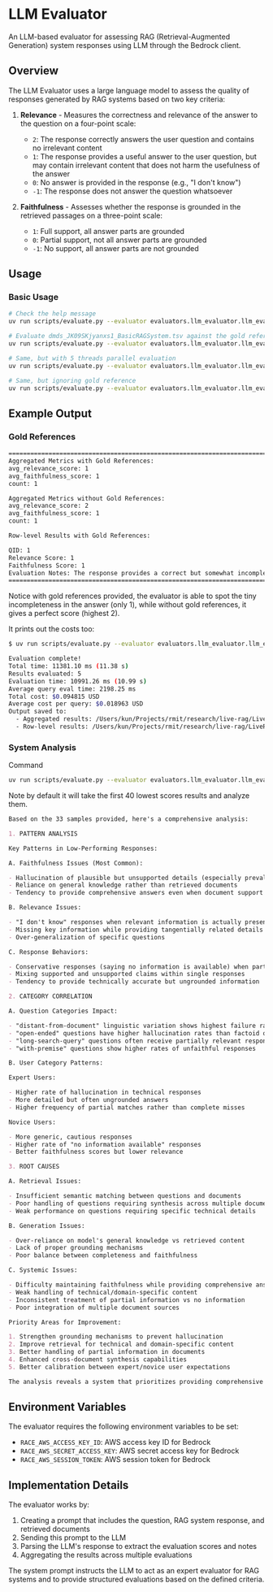 # LLM Evaluator

An LLM-based evaluator for assessing RAG (Retrieval-Augmented Generation) system responses using LLM through the Bedrock client.

## Overview

The LLM Evaluator uses a large language model to assess the quality of responses generated by RAG systems based on two key criteria:

1. **Relevance** - Measures the correctness and relevance of the answer to the question on a four-point scale:
   - `2`: The response correctly answers the user question and contains no irrelevant content
   - `1`: The response provides a useful answer to the user question, but may contain irrelevant content that does not harm the usefulness of the answer
   - `0`: No answer is provided in the response (e.g., "I don't know")
   - `-1`: The response does not answer the question whatsoever

2. **Faithfulness** - Assesses whether the response is grounded in the retrieved passages on a three-point scale:
   - `1`: Full support, all answer parts are grounded
   - `0`: Partial support, not all answer parts are grounded
   - `-1`: No support, all answer parts are not grounded

## Usage

### Basic Usage

```bash
# Check the help message
uv run scripts/evaluate.py --evaluator evaluators.llm_evaluator.llm_evaluator.LLMEvaluator --help

# Evaluate dmds_JK09SKjyanxs1_BasicRAGSystem.tsv against the gold reference
uv run scripts/evaluate.py --evaluator evaluators.llm_evaluator.llm_evaluator.LLMEvaluator --results data/rag_results/dmds_JK09SKjyanxs1_BasicRAGSystem.tsv --reference data/generated_qa_pairs/dmds_JK09SKjyanxs1.n5.tsv

# Same, but with 5 threads parallel evaluation
uv run scripts/evaluate.py --evaluator evaluators.llm_evaluator.llm_evaluator.LLMEvaluator --results data/rag_results/dmds_JK09SKjyanxs1_BasicRAGSystem.tsv --reference data/generated_qa_pairs/dmds_JK09SKjyanxs1.n5.tsv --no-silent_errors --num_threads 5

# Same, but ignoring gold reference
uv run scripts/evaluate.py --evaluator evaluators.llm_evaluator.llm_evaluator.LLMEvaluator --results data/rag_results/dmds_JK09SKjyanxs1_BasicRAGSystem.tsv --reference data/generated_qa_pairs/dmds_JK09SKjyanxs1.n5.tsv --no-use_gold_references --no-silent_errors --num_threads 5
```

## Example Output

### Gold References

```bash
================================================================================
Aggregated Metrics with Gold References:
avg_relevance_score: 1
avg_faithfulness_score: 1
count: 1

Aggregated Metrics without Gold References:
avg_relevance_score: 2
avg_faithfulness_score: 1
count: 1

Row-level Results with Gold References:

QID: 1
Relevance Score: 1
Faithfulness Score: 1
Evaluation Notes: The response provides a correct but somewhat incomplete definition of RAG compared to the gold reference. It captures the core concept of combining retrieval with generation but misses mentioning that it specifically enhances LLMs with external knowledge. The response is fully supported by Document 1, which contains almost identical wording.
================================================================================
```

Notice with gold references provided, the evaluator is able to spot the tiny incompleteness in the answer (only 1), while without gold references, it gives a perfect score (highest 2).

It prints out the costs too:

```bash
$ uv run scripts/evaluate.py --evaluator evaluators.llm_evaluator.llm_evaluator.LLMEvaluator --results data/rag_results/dmds_JK09SKjyanxs1_BasicRAGSystem.tsv --reference data/generated_qa_pairs/dmds_JK09SKjyanxs1.n5.tsv --no-silent_errors --num_threads 5

Evaluation complete!
Total time: 11381.10 ms (11.38 s)
Results evaluated: 5
Evaluation time: 10991.26 ms (10.99 s)
Average query eval time: 2198.25 ms
Total cost: $0.094815 USD
Average cost per query: $0.018963 USD
Output saved to:
  - Aggregated results: /Users/kun/Projects/rmit/research/live-rag/LiveRAG/data/evaluation_results/dmds_JK09SKjyanxs1_BasicRAGSystem.LLMEvaluator.evaluation.aggregated.tsv
  - Row-level results: /Users/kun/Projects/rmit/research/live-rag/LiveRAG/data/evaluation_results/dmds_JK09SKjyanxs1_BasicRAGSystem.LLMEvaluator.evaluation.rows.tsv
```

### System Analysis

Command

```bash
uv run scripts/evaluate.py --evaluator evaluators.llm_evaluator.llm_evaluator.LLMEvaluator --results data/rag_results/dmds_fJ20pJnq9zcO1_BasicRAGSystem_ec2_llm_4gpu.tsv --reference data/generated_qa_pairs/dmds_fJ20pJnq9zcO1.n100.tsv --num_threads 20
```

Note by default it will take the first 40 lowest scores results and analyze them.

```markdown
Based on the 33 samples provided, here's a comprehensive analysis:

1. PATTERN ANALYSIS

Key Patterns in Low-Performing Responses:

A. Faithfulness Issues (Most Common):

- Hallucination of plausible but unsupported details (especially prevalent in expert-domain questions)
- Reliance on general knowledge rather than retrieved documents
- Tendency to provide comprehensive answers even when document support is lacking

B. Relevance Issues:

- "I don't know" responses when relevant information is actually present (Samples 3, 9, 10)
- Missing key information while providing tangentially related details
- Over-generalization of specific questions

C. Response Behaviors:

- Conservative responses (saying no information is available) when partial information exists
- Mixing supported and unsupported claims within single responses
- Tendency to provide technically accurate but ungrounded information

2. CATEGORY CORRELATION

A. Question Categories Impact:

- "distant-from-document" linguistic variation shows highest failure rate (22 samples)
- "open-ended" questions have higher hallucination rates than factoid questions
- "long-search-query" questions often receive partially relevant responses
- "with-premise" questions show higher rates of unfaithful responses

B. User Category Patterns:

Expert Users:

- Higher rate of hallucination in technical responses
- More detailed but often ungrounded answers
- Higher frequency of partial matches rather than complete misses

Novice Users:

- More generic, cautious responses
- Higher rate of "no information available" responses
- Better faithfulness scores but lower relevance

3. ROOT CAUSES

A. Retrieval Issues:

- Insufficient semantic matching between questions and documents
- Poor handling of questions requiring synthesis across multiple documents
- Weak performance on questions requiring specific technical details

B. Generation Issues:

- Over-reliance on model's general knowledge vs retrieved content
- Lack of proper grounding mechanisms
- Poor balance between completeness and faithfulness

C. Systemic Issues:

- Difficulty maintaining faithfulness while providing comprehensive answers
- Weak handling of technical/domain-specific content
- Inconsistent treatment of partial information vs no information
- Poor integration of multiple document sources

Priority Areas for Improvement:

1. Strengthen grounding mechanisms to prevent hallucination
2. Improve retrieval for technical and domain-specific content
3. Better handling of partial information in documents
4. Enhanced cross-document synthesis capabilities
5. Better calibration between expert/novice user expectations

The analysis reveals a system that prioritizes providing comprehensive answers over maintaining strict faithfulness to sources, particularly struggling with technical content and questions requiring synthesis across multiple documents. The most critical issue appears to be the balance between providing useful information while maintaining faithfulness to retrieved documents.
```

## Environment Variables

The evaluator requires the following environment variables to be set:

- `RACE_AWS_ACCESS_KEY_ID`: AWS access key ID for Bedrock
- `RACE_AWS_SECRET_ACCESS_KEY`: AWS secret access key for Bedrock
- `RACE_AWS_SESSION_TOKEN`: AWS session token for Bedrock

## Implementation Details

The evaluator works by:

1. Creating a prompt that includes the question, RAG system response, and retrieved documents
2. Sending this prompt to the LLM
3. Parsing the LLM's response to extract the evaluation scores and notes
4. Aggregating the results across multiple evaluations

The system prompt instructs the LLM to act as an expert evaluator for RAG systems and to provide structured evaluations based on the defined criteria.
